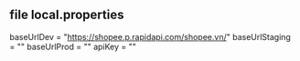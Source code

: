 ## file local.properties
baseUrlDev = "https://shopee.p.rapidapi.com/shopee.vn/"
baseUrlStaging = ""
baseUrlProd = ""
apiKey = ""
